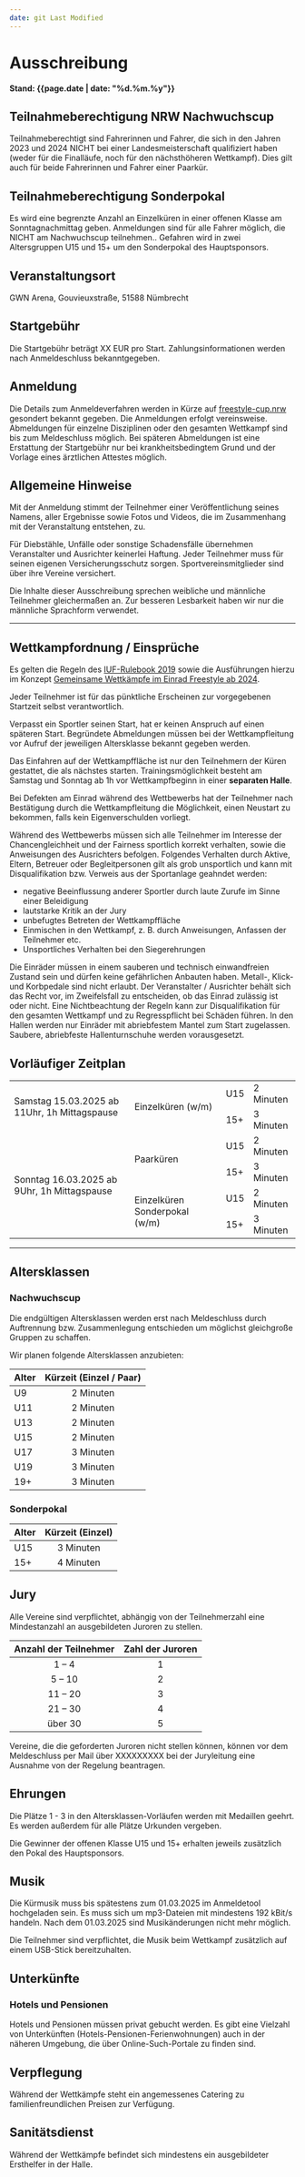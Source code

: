 ```yaml
---
date: git Last Modified
---
```


# Ausschreibung

**Stand: {{page.date | date: "%d.%m.%y"}}**

## Teilnahmeberechtigung NRW Nachwuchscup

Teilnahmeberechtigt sind Fahrerinnen und Fahrer, die sich in den Jahren 2023 und 2024 NICHT bei einer Landesmeisterschaft qualifiziert haben (weder für die Finalläufe, noch für den nächsthöheren Wettkampf). Dies gilt auch für beide Fahrerinnen und Fahrer einer Paarkür.

## Teilnahmeberechtigung Sonderpokal

Es wird eine begrenzte Anzahl an Einzelküren in einer offenen Klasse am Sonntagnachmittag geben. Anmeldungen sind für alle Fahrer möglich, die NICHT am Nachwuchscup teilnehmen.. Gefahren wird in zwei Altersgruppen U15 und 15+ um den Sonderpokal des Hauptsponsors.

## Veranstaltungsort

GWN Arena, Gouvieuxstraße, 51588 Nümbrecht

## Startgebühr

Die Startgebühr beträgt XX EUR pro Start. Zahlungsinformationen werden nach Anmeldeschluss bekanntgegeben.

## Anmeldung

Die Details zum Anmeldeverfahren werden in Kürze auf [freestyle-cup.nrw](https://freestyle-cup.nrw) gesondert bekannt gegeben. Die Anmeldungen erfolgt vereinsweise. Abmeldungen für einzelne Disziplinen oder den gesamten Wettkampf sind bis zum Meldeschluss möglich. Bei späteren Abmeldungen ist eine Erstattung der Startgebühr nur bei krankheitsbedingtem Grund und der Vorlage eines ärztlichen Attestes möglich.

## Allgemeine Hinweise

Mit der Anmeldung stimmt der Teilnehmer einer Veröffentlichung seines Namens, aller Ergebnisse sowie Fotos und Videos, die im Zusammenhang mit der Veranstaltung entstehen, zu.

Für Diebstähle, Unfälle oder sonstige Schadensfälle übernehmen Veranstalter und Ausrichter keinerlei Haftung. Jeder Teilnehmer muss für seinen eigenen Versicherungsschutz sorgen. Sportvereinsmitglieder sind über ihre Vereine versichert.

Die Inhalte dieser Ausschreibung sprechen weibliche und männliche Teilnehmer gleichermaßen an. Zur besseren Lesbarkeit haben wir nur die männliche Sprachform verwendet.

---

## Wettkampfordnung / Einsprüche

Es gelten die Regeln des [IUF-Rulebook 2019](https://unicycling.org/files/iufrulebook-2019.pdf) sowie die Ausführungen hierzu im Konzept [Gemeinsame Wettkämpfe im Einrad Freestyle ab 2024](https://www.einradverband.de/wp-content/uploads/2024/02/Konzept_gem_Wettkaempfe_v240217.pdf).

Jeder Teilnehmer ist für das pünktliche Erscheinen zur vorgegebenen Startzeit selbst verantwortlich.

Verpasst ein Sportler seinen Start, hat er keinen Anspruch auf einen späteren Start.
Begründete Abmeldungen müssen bei der Wettkampfleitung vor Aufruf der jeweiligen Altersklasse bekannt gegeben werden.

Das Einfahren auf der Wettkampffläche ist nur den Teilnehmern der Küren gestattet, die als nächstes starten. Trainingsmöglichkeit besteht am Samstag und Sonntag ab 1h vor Wettkampfbeginn in einer **separaten Halle**.

Bei Defekten am Einrad während des Wettbewerbs hat der Teilnehmer nach Bestätigung durch die Wettkampfleitung die Möglichkeit, einen Neustart zu bekommen, falls kein Eigenverschulden vorliegt.

Während des Wettbewerbs müssen sich alle Teilnehmer im Interesse der Chancengleichheit und der Fairness sportlich korrekt verhalten, sowie die Anweisungen des Ausrichters befolgen. Folgendes Verhalten durch Aktive, Eltern, Betreuer oder Begleitpersonen gilt als grob unsportlich und kann mit Disqualifikation bzw. Verweis aus der Sportanlage geahndet werden:

- negative Beeinflussung anderer Sportler durch laute Zurufe im Sinne einer Beleidigung
- lautstarke Kritik an der Jury
- unbefugtes Betreten der Wettkampffläche
- Einmischen in den Wettkampf, z. B. durch Anweisungen, Anfassen der Teilnehmer etc.
- Unsportliches Verhalten bei den Siegerehrungen

Die Einräder müssen in einem sauberen und technisch einwandfreien Zustand sein und dürfen keine gefährlichen Anbauten haben. Metall-, Klick- und Korbpedale sind nicht erlaubt. Der Veranstalter / Ausrichter behält sich das Recht vor, im Zweifelsfall zu entscheiden, ob das Einrad zulässig ist oder nicht. Eine Nichtbeachtung der Regeln kann zur Disqualifikation für den gesamten Wettkampf und zu Regresspflicht bei Schäden führen. In den Hallen werden nur Einräder mit abriebfestem Mantel zum Start zugelassen. Saubere, abriebfeste Hallenturnschuhe werden vorausgesetzt.

## Vorläufiger Zeitplan

<table>
  <tr>
    <td rowspan=2>Samstag 15.03.2025 ab 11Uhr, 1h Mittagspause</td>
    <td rowspan=2>Einzelküren (w/m)</td>
    <td>U15</td>
    <td>2 Minuten</td>
  </tr>
  <tr>
    <td>15+</td>
    <td>3 Minuten</td>
  </tr>
  <tr>
    <td rowspan=4>Sonntag 16.03.2025 ab 9Uhr, 1h Mittagspause</td>
    <td rowspan=2>Paarküren</td>
    <td>U15</td>
    <td>2 Minuten</td>
  </tr>
  <tr>
    <td>15+</td>
    <td>3 Minuten</td>
  </tr>
  <tr>
    <td rowspan=2>Einzelküren Sonderpokal (w/m)</td>
    <td>U15</td>
    <td>2 Minuten</td>
  </tr>
  <tr>
    <td>15+</td>
    <td>3 Minuten</td>
  </tr>
</table>

---

## Altersklassen

### Nachwuchscup

Die endgültigen Altersklassen werden erst nach Meldeschluss durch Auftrennung bzw. Zusammenlegung entschieden um möglichst gleichgroße Gruppen zu schaffen.

Wir planen folgende Altersklassen anzubieten:

| Alter | Kürzeit (Einzel / Paar) |
| :---- | :---------------------: |
| U9    |        2 Minuten        |
| U11   |        2 Minuten        |
| U13   |        2 Minuten        |
| U15   |        2 Minuten        |
| U17   |        3 Minuten        |
| U19   |        3 Minuten        |
| 19+   |        3 Minuten        |

### Sonderpokal

| Alter | Kürzeit (Einzel) |
| :---- | :--------------: |
| U15   |    3 Minuten     |
| 15+   |    4 Minuten     |

## Jury

Alle Vereine sind verpflichtet, abhängig von der Teilnehmerzahl eine Mindestanzahl an ausgebildeten Juroren zu stellen.

| Anzahl der Teilnehmer | Zahl der Juroren |
| :-------------------: | :--------------: |
|         1 – 4         |        1         |
|        5 – 10         |        2         |
|        11 – 20        |        3         |
|        21 – 30        |        4         |
|        über 30        |        5         |

Vereine, die die geforderten Juroren nicht stellen können, können vor dem Meldeschluss
per Mail über XXXXXXXXX bei der Juryleitung eine Ausnahme von der Regelung beantragen.

## Ehrungen

Die Plätze 1 - 3 in den Altersklassen-Vorläufen werden mit Medaillen geehrt.
Es werden außerdem für alle Plätze Urkunden vergeben.

Die Gewinner der offenen Klasse U15 und 15+ erhalten jeweils zusätzlich den Pokal des Hauptsponsors.

## Musik

Die Kürmusik muss bis spätestens zum 01.03.2025 im Anmeldetool hochgeladen sein.
Es muss sich um mp3-Dateien mit mindestens 192 kBit/s handeln.
Nach dem 01.03.2025 sind Musikänderungen nicht mehr möglich.

Die Teilnehmer sind verpflichtet, die Musik beim Wettkampf zusätzlich auf einem USB-Stick bereitzuhalten.

## Unterkünfte

### Hotels und Pensionen

Hotels und Pensionen müssen privat gebucht werden.
Es gibt eine Vielzahl von Unterkünften (Hotels-Pensionen-Ferienwohnungen) auch in der näheren Umgebung, die über Online-Such-Portale zu finden sind.

## Verpflegung

Während der Wettkämpfe steht ein angemessenes Catering zu familienfreundlichen Preisen zur Verfügung.

## Sanitätsdienst

Während der Wettkämpfe befindet sich mindestens ein ausgebildeter Ersthelfer in der Halle.
